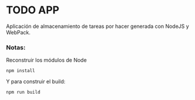 # TODO APP

Aplicación de almacenamiento de tareas por hacer generada con NodeJS y WebPack.

### Notas: 
Reconstruir los módulos de Node
```
npm install
```

Y para construir el build:
```
npm run build
```